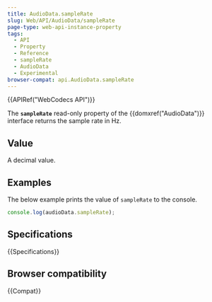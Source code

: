 ```yaml
---
title: AudioData.sampleRate
slug: Web/API/AudioData/sampleRate
page-type: web-api-instance-property
tags:
  - API
  - Property
  - Reference
  - sampleRate
  - AudioData
  - Experimental
browser-compat: api.AudioData.sampleRate
---
```

{{APIRef("WebCodecs API")}}

The **`sampleRate`** read-only property of the {{domxref("AudioData")}} interface returns the sample rate in Hz.

## Value

A decimal value.

## Examples

The below example prints the value of `sampleRate` to the console.

```js
console.log(audioData.sampleRate);
```

## Specifications

{{Specifications}}

## Browser compatibility

{{Compat}}
